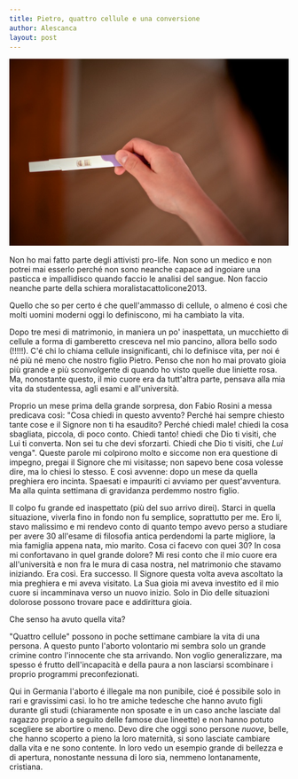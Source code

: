 ```yaml
---
title: Pietro, quattro cellule e una conversione
author: Alescanca
layout: post
---
```


![](/img/posts/due-liniette.jpg)


Non ho mai fatto parte degli attivisti pro-life. Non sono un medico e non potrei mai esserlo perché non sono neanche capace ad ingoiare una pasticca e impallidisco quando faccio le analisi del sangue. 
Non faccio neanche parte della schiera moralistacattolicone2013.
<!-- INIZIO -->
Quello che so per certo é che quell'ammasso di cellule, o almeno é così che molti uomini moderni oggi lo definiscono, mi ha cambiato la vita.

<!-- FINE -->

Dopo tre mesi di matrimonio, in maniera un po' inaspettata, un mucchietto di cellule a forma di gamberetto cresceva nel mio pancino, allora bello sodo (!!!!!). C'é chi lo chiama cellule insignificanti, chi lo definisce vita, per noi é né più né meno che nostro figlio Pietro. Penso che non ho mai provato gioia più grande e più sconvolgente di quando ho visto quelle due liniette rosa. Ma, nonostante questo, il mio cuore era da tutt'altra parte, pensava alla mia vita da studentessa, agli esami e all'università.

Proprio un mese prima della grande sorpresa, don Fabio Rosini a messa predicava così: "Cosa chiedi in questo avvento? Perché hai sempre chiesto tante cose e il Signore non ti ha esaudito? Perché chiedi male! chiedi la cosa sbagliata, piccola, di poco conto. Chiedi tanto! chiedi che Dio ti visiti, che Lui ti converta. Non sei tu che devi sforzarti. Chiedi che Dio ti visiti, che *Lui* venga". Queste parole mi colpirono molto e siccome non era questione di impegno, pregai il Signore che mi visitasse; non sapevo bene cosa volesse dire, ma lo chiesi lo stesso. E così avvenne: dopo un mese da quella preghiera ero incinta. Spaesati e impauriti ci avviamo per quest'avventura. Ma alla quinta settimana di gravidanza perdemmo nostro figlio.

Il colpo fu grande ed inaspettato (più del suo arrivo direi). Starci in quella situazione, viverla fino in fondo non fu semplice, soprattutto per me. Ero lí, stavo malissimo e mi rendevo conto di quanto tempo avevo perso a studiare per avere 30 all'esame di filosofia antica perdendomi la parte migliore, la mia famiglia appena nata, mio marito. Cosa ci facevo con quei 30? In cosa mi confortavano in quel grande dolore? Mi resi conto che il mio cuore era all'università e non fra le mura di casa nostra, nel matrimonio che stavamo iniziando. Era così. Era successo. Il Signore questa volta aveva ascoltato la mia preghiera e mi aveva visitato. La Sua gioia mi aveva investito ed il mio cuore si incamminava verso un nuovo inizio. Solo in Dio delle situazioni dolorose possono trovare pace e addirittura gioia.

Che senso ha avuto quella vita?

"Quattro cellule" possono in poche settimane cambiare la vita di una persona. A questo punto l'aborto volontario mi sembra solo un grande crimine contro l'innocente che sta arrivando. Non voglio generalizzare, ma spesso é frutto dell'incapacità e della paura a non lasciarsi scombinare i proprio programmi preconfezionati.

Qui in Germania l'aborto é illegale ma non punibile, cioé é possibile solo in rari e gravissimi casi. Io ho tre amiche tedesche che hanno avuto figli durante gli studi (chiaramente non sposate e in un caso anche lasciate dal ragazzo proprio a seguito delle famose due lineette) e non hanno potuto scegliere se abortire o meno. Devo dire che oggi sono persone *nuove*, belle, che hanno scoperto a pieno la loro maternità, si sono lasciate cambiare dalla vita e ne sono contente. In loro vedo un esempio grande di bellezza e di apertura, nonostante nessuna di loro sia, nemmeno lontanamente, cristiana.

